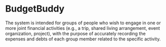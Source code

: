 # BudgetBuddy
The system is intended for groups of people who wish to engage in one or more joint financial activities (e.g., a trip, shared living arrangement, event organization, project), with the purpose of accurately recording the expenses and debts of each group member related to the specific activity.

